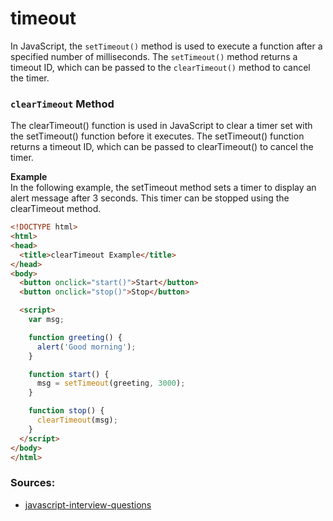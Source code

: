 # timeout
In JavaScript, the `setTimeout()` method is used to execute a function after a specified number of milliseconds. 
The `setTimeout()` method returns a timeout ID, which can be passed to the `clearTimeout()` method to cancel the timer.

### `clearTimeout` Method
The clearTimeout() function is used in JavaScript to clear a timer set with the setTimeout() function before it executes.
The setTimeout() function returns a timeout ID, which can be passed to clearTimeout() to cancel the timer.

**Example** <br/>
In the following example, the setTimeout method sets a timer to display an alert message after 3 seconds. This timer can
be stopped using the clearTimeout method.
```html
<!DOCTYPE html>
<html>
<head>
  <title>clearTimeout Example</title>
</head>
<body>
  <button onclick="start()">Start</button>
  <button onclick="stop()">Stop</button>

  <script>
    var msg;

    function greeting() {
      alert('Good morning');
    }

    function start() {
      msg = setTimeout(greeting, 3000);
    }

    function stop() {
      clearTimeout(msg);
    }
  </script>
</body>
</html>
```


### Sources:
* [javascript-interview-questions](https://github.com/sudheerj/javascript-interview-questions)